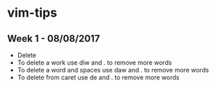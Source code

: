 # vim-tips

## Week 1 - 08/08/2017

* Delete
* To delete a work use diw and . to remove more words
* To delete a word and spaces use daw and . to remove more words
* To delete from caret use de and . to remove more words





